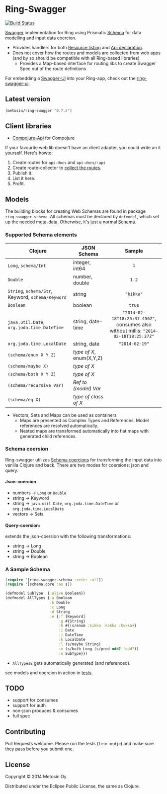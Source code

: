 # Ring-Swagger

[![Build Status](https://travis-ci.org/metosin/ring-swagger.png?branch=master)](https://travis-ci.org/metosin/ring-swagger)

[Swagger](...) implementation for Ring using Prismatic [Schema](https://github.com/Prismatic/schema) for data modelling and input data coercion.

- Provides handlers for both [Resource listing](https://github.com/wordnik/swagger-core/wiki/Resource-Listing) and [Api declaration](https://github.com/wordnik/swagger-core/wiki/API-Declaration).
- Does not cover how the routes and models are collected from web apps (and by so should be compatible with all Ring-based libraries)
   - Provides a Map-based interface for routing libs to create Swagger Spec out of the route definitions

For embedding a [Swagger-UI](https://github.com/wordnik/swagger-ui) into your Ring-app, check out the [ring-swagger-ui](https://github.com/metosin/ring-swagger-ui).

## Latest version

```clojure
[metosin/ring-swagger "0.7.5"]
```

## Client libraries

- [Compojure-Api](https://github.com/metosin/compojure-api) for Compojure

If your favourite web lib doesn't have an client adapter, you could write an it yourself. Here's howto:

1. Create routes for `api-docs` and `api-docs/:api`
2. Create route-collector to [collect the routes](https://github.com/metosin/ring-swagger/blob/master/test/ring/swagger/core_test.clj).
3. Publish it.
4. List it here.
5. Profit.

## Models

The building blocks for creating Web Schemas are found in package `ring.swagger.schema`. All schemas must be declared by `defmodel`, which set up the needed meta-data. Otherwise, it's just a normal [Schema](https://github.com/Prismatic/schema).

### Supported Schema elements

| Clojure | JSON Schema | Sample  |
| --------|-------|:------------:|
| `Long`, `schema/Int`        | integer, int64 | `1`|
| `Double`                    | number, double | `1.2`
| `String`, `schema/Str`, Keyword, `schema/Keyword`      | string | `"kikka"`
| `Boolean`                   | boolean | `true`
| `java.util.Date`, `org.joda.time.DateTime`  | string, date-time | `"2014-02-18T18:25:37.456Z"`, consumes also without millis: `"2014-02-18T18:25:37Z"`
| `org.joda.time.LocalDate`   | string, date | `"2014-02-19"`
| `(schema/enum X Y Z)`       | *type of X*, enum(X,Y,Z)
| `(schema/maybe X)`          | *type of X*
| `(schema/both X Y Z)`       | *type of X*
| `(schema/recursive Var)`    | *Ref to (model) Var*
| `(schema/eq X)`    | *type of class of X*

- Vectors, Sets and Maps can be used as containers
  - Maps are presented as Complex Types and References. Model references are resolved automatically.
  - Nested maps are transformed automatically into flat maps with generated child references.

### Schema coersion

Ring-swagger utilizes [Schema coercions](http://blog.getprismatic.com/blog/2014/1/4/schema-020-back-with-clojurescript-data-coercion) for transforming the input data into vanilla Clojure and back. There are two modes for coersions: json and query.

#### Json-coercion

- numbers -> `Long` or `Double`
- string -> Keyword
- string -> `java.util.Date`, `org.joda.time.DateTime` or `org.joda.time.LocalDate`
- vectors -> Sets

#### Query-coersion:

extends the json-coersion with the following transformations:

- string -> Long
- string -> Double
- string -> Boolean

### A Sample Schema

```clojure
(require '[ring.swagger.schema :refer :all])
(require '[schema.core :as s])

(defmodel SubType  {:alive Boolean})
(defmodel AllTypes {:a Boolean
                    :b Double
                    :c Long
                    :d String
                    :e {:f [Keyword]
                        :g #{String}
                        :h #{(s/enum :kikka :kakka :kukka)}
                        :i Date
                        :j DateTime
                        :k LocalDate
                        :l (s/maybe String)
                        :m (s/both Long (s/pred odd? 'odd?))
                        :n SubType}})
```

- `AllTypesE` gets automatically generated (and referenced).

see models and coercion in action in [tests](https://github.com/metosin/ring-swagger/blob/master/test/ring/swagger/schema_test.clj).

## TODO

- support for consumes
- support for auth
- non-json produces & consumes
- full spec

## Contributing

Pull Requests welcome. Please run the tests (`lein midje`) and make sure they pass before you submit one.

## License

Copyright © 2014 Metosin Oy

Distributed under the Eclipse Public License, the same as Clojure.
